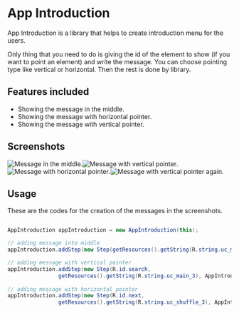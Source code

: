 App Introduction
===================

App Introduction is a library that helps to create introduction menu for the users. 

Only thing that you need to do is giving the id of the element to show (if you want to point an element) and
write the message. You can choose pointing type like vertical or horizontal. Then the rest is done by library.

Features included
-----------------
* Showing the message in the middle.
* Showing the message with horizontal pointer.
* Showing the message with vertical pointer.

Screenshots
-----------

![Message in the middle][1].![Message with vertical pointer][2].![Message with horizontal pointer][3].![Message with vertical pointer again.][4]


 [1]: https://photos-1.dropbox.com/t/0/AACWBpoh1btyvSWpiw1PnB7arr3NJIaPEht1rTv8SE9i8A/12/73509957/png/1024x768/3/1379955600/0/2/1.png/zKxqyHz-eKQcbhYBor5uTrye-CMwIRK4YgRPMAsYVU0
 [2]: https://photos-3.dropbox.com/t/0/AABzE7-5hizcUjhHYVYwz5t3MIOffTveVFjrUYn13PNhaQ/12/73509957/png/1024x768/3/1379955600/0/2/2.png/bO8SeezFTwm6qEuTEtcdJcKX_cI_xtAurZWhpOqr7pY
 [3]: https://photos-3.dropbox.com/t/0/AABtlaKUBP7DdEX1C0tKNg1Rdwd2seDJNWVTmY7I_56zWQ/12/73509957/png/1024x768/3/1379955600/0/2/3.png/TgBSgOUUVE3J1JitKsdDTrGbae8dXzjlKmcblNgcjVg
 [4]: https://photos-3.dropbox.com/t/0/AACcjUhv-_ZgahyQFatmZCcRGOIgtH6pjH3m47RFVoTlSw/12/73509957/png/1024x768/3/1379955600/0/2/4.png/CpSUpbW9Onl_3Y0GyfxzpwZwg_NzjC0l269QfMBrm0k
 

## Usage

These are the codes for the creation of the messages in the screenshots.

```java

AppIntroduction appIntroduction = new AppIntroduction(this);

// adding message into middle
appIntroduction.addStep(new Step(getResources().getString(R.string.uc_main_1)));

// adding message with vertical pointer
appIntroduction.addStep(new Step(R.id.search,
                getResources().getString(R.string.uc_main_3), AppIntroduction.SIDE_VERTICAL));
                
// adding message with horizontal pointer
appIntroduction.addStep(new Step(R.id.next,
                getResources().getString(R.string.uc_shuffle_3), AppIntroduction.SIDE_HORIZONTAL));                

```

